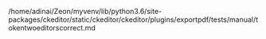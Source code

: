 /home/adinai/Zeon/myvenv/lib/python3.6/site-packages/ckeditor/static/ckeditor/ckeditor/plugins/exportpdf/tests/manual/tokentwoeditorscorrect.md